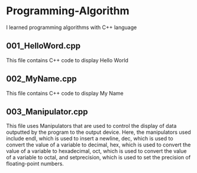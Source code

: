 # Programming-Algorithm
I learned programming algorithms with C++ language

## 001_HelloWord.cpp
This file contains C++ code to display Hello World

## 002_MyName.cpp
This file contains C++ code to display My Name

## 003_Manipulator.cpp
This file uses Manipulators that are used to control the display of data outputted by the program to the output device. Here, the manipulators used include endl, which is used to insert a newline, dec, which is used to convert the value of a variable to decimal, hex, which is used to convert the value of a variable to hexadecimal, oct, which is used to convert the value of a variable to octal, and setprecision, which is used to set the precision of floating-point numbers.
